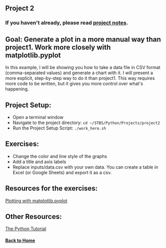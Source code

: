 ## Project 2

### If you haven't already, please read [project notes](../README.md).

## Goal: Generate a plot in a more manual way than project1. Work more closely with matplotlib.pyplot

In this example, I will be showing you how to take a data file in CSV format (comma-separated values) and generate a chart with it. I will present a more explicit, step-by-step way to do it than project1. This way requires more code to be written, but it gives you more control over what's happening.

## Project Setup:

- Open a terminal window
- Navigate to the project directory: `cd ~/STBS/Python/Projects/project2`
- Run the Project Setup Script: `./work_here.sh`

## Exercises:

- Change the color and line style of the graphs
- Add a title and axis labels
- Replace inputs/data.csv with your own data. You can create a table in Excel (or Google Sheets) and export it as a csv.

## Resources for the exercises:

[Plotting with matplotlib.pyplot](https://matplotlib.org/3.1.0/tutorials/introductory/pyplot.html)

## Other Resources:

[The Python Tutorial](https://docs.python.org/3/tutorial/index.html)

#### [Back to Home](https://skiptheboringstuff.com)
